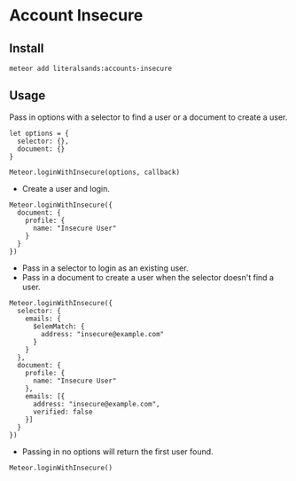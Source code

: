 # Account Insecure

## Install
```
meteor add literalsands:accounts-insecure
```

## Usage

Pass in options with a selector to find a user or a document to create a user.

```
let options = {
  selector: {},
  document: {}
}

Meteor.loginWithInsecure(options, callback)
```

* Create a user and login.
```
Meteor.loginWithInsecure({
  document: {
    profile: {
      name: "Insecure User"
    }
  }
})
```
* Pass in a selector to login as an existing user.
* Pass in a document to create a user when the selector doesn't find a user.
```
Meteor.loginWithInsecure({
  selector: {
    emails: {
      $elemMatch: {
        address: "insecure@example.com"
      }
    }
  },
  document: {
    profile: {
      name: "Insecure User"
    },
    emails: [{
      address: "insecure@example.com",
      verified: false
    }]
  }
})
```

* Passing in no options will return the first user found.
```
Meteor.loginWithInsecure()
```

